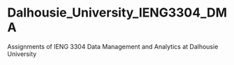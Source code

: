 # Dalhousie_University_IENG3304_DMA
Assignments of IENG 3304 Data Management and Analytics at Dalhousie University
